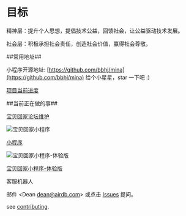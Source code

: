 目标
===========

精神层：提升个人思想，提倡技术公益，回馈社会，让公益驱动技术发展。

社会层：积极承担社会责任，创造社会价值，赢得社会尊敬。


##常用地址##

小程序开源地址: [https://github.com/bbhj/mina](https://github.com/bbhj/mina)   给个小星星，star 一下吧 :)

[项目当前进度](https://github.com/bbhj/intro/projects/1)

##当前正在做的事##

[宝贝回家论坛维护](https://bbs.baobeihuijia.com)

![宝贝回家小程序](/images/mina/8.jpg)

[小程序](/images/mina/8.jpg)

![宝贝回家小程序-体验版](/images/mina/trial.jpg)

[宝贝回家小程序-体验版](/images/mina/trial.jpg)

客服机器人



邮件 &lt;Dean dean@airdb.com&gt;  或点击 [Issues](https://github.com/bbhj/intro/issues) 提问。

see [contributing](03_how_to_github_pull_request.md).

